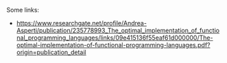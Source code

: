 Some links:
- <https://www.researchgate.net/profile/Andrea-Asperti/publication/235778993_The_optimal_implementation_of_functional_programming_languages/links/09e415136f55eaf61d000000/The-optimal-implementation-of-functional-programming-languages.pdf?origin=publication_detail>
